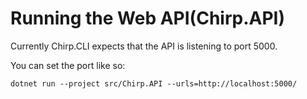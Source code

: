 # Running the Web API(Chirp.API)

Currently Chirp.CLI expects that the API is listening to port 5000.

You can set the port like so:
```
dotnet run --project src/Chirp.API --urls=http://localhost:5000/
```

